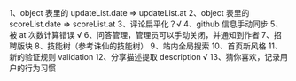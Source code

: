 1、object 表里的 updateList.date => updateList.at
2、object 表里的 scoreList.date => scoreList.at
3、评论扁平化？√
4、github 信息手动同步
5、被 at 次数计算错误 √
6、问答管理，管理员可以手动关闭，并通知到作者
7、招聘版块
8、技能树（参考诛仙的技能树）
9、站内全局搜索
10、首页新风格
11、新的验证规则 validation
12、分享描述提取 description √
13、猜你喜欢，记录用户的行为习惯
